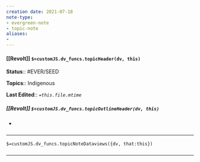 ```yaml
---
creation date: 2021-07-18
note-type: 
- evergreen-note
- topic-note
aliases:
- 
---
```

 
#### [[Revolt]] `$=customJS.dv_funcs.topicHeader(dv, this)`


**Status**:: #EVER/SEED 

**Topics**::  Indigenous

**Last Edited**:: *`=this.file.mtime`*

##### [[Revolt]] `$=customJS.dv_funcs.topicOutlineHeader(dv, this)`
- 

### <hr class="dataviews"/>

`$=customJS.dv_funcs.topicNoteDataviews({dv, that:this})`


### <hr class="references"/>